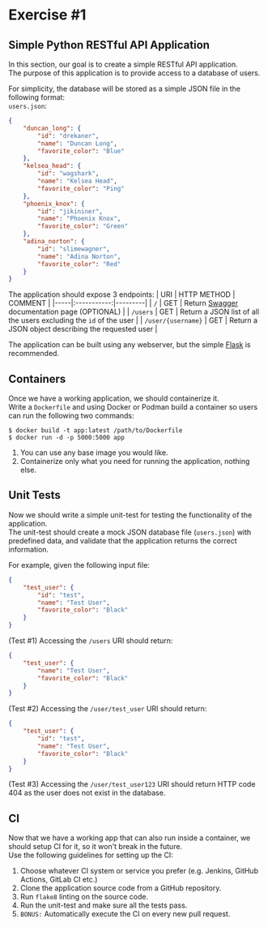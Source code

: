 # Exercise #1

## Simple Python RESTful API Application

In this section, our goal is to create a simple RESTful API application.\
The purpose of this application is to provide access to a database of users.

For simplicity, the database will be stored as a simple JSON file in the following format:\
`users.json`:
```json
{
    "duncan_long": {
        "id": "drekaner",
        "name": "Duncan Long",
        "favorite_color": "Blue"
    },
    "kelsea_head": {
        "id": "wagshark",
        "name": "Kelsea Head",
        "favorite_color": "Ping"
    },
    "phoenix_knox": {
        "id": "jikininer",
        "name": "Phoenix Knox",
        "favorite_color": "Green"
    },
    "adina_norton": {
        "id": "slimewagner",
        "name": "Adina Norton",
        "favorite_color": "Red"
    }
}
```

The application should expose 3 endpoints:
| URI | HTTP METHOD | COMMENT |
|-----|:-----------:|---------|
| `/` | GET | Return [Swagger](https://swagger.io/) documentation page (OPTIONAL) |
| `/users` | GET  | Return a JSON list of all the users excluding the `id` of the user |
| `/user/{username}` | GET | Return a JSON object describing the requested user |

The application can be built using any webserver, but the simple [Flask](https://palletsprojects.com/p/flask/) is recommended.

## Containers

Once we have a working application, we should containerize it.\
Write a `Dockerfile` and using Docker or Podman build a container so users can run the following two commands:
```shell
$ docker build -t app:latest /path/to/Dockerfile
$ docker run -d -p 5000:5000 app
```

1. You can use any base image you would like.
1. Containerize only what you need for running the application, nothing else.

## Unit Tests

Now we should write a simple unit-test for testing the functionality of the application.\
The unit-test should create a mock JSON database file (`users.json`) with predefined data, and validate that the application returns the correct information.

For example, given the following input file:
```json
{
    "test_user": {
        "id": "test",
        "name": "Test User",
        "favorite_color": "Black"
    }
}
```

(Test #1) Accessing the `/users` URI should return:
```json
{
    "test_user": {
        "name": "Test User",
        "favorite_color": "Black"
    }
}
```

(Test #2) Accessing the `/user/test_user` URI should return:
```json
{
    "test_user": {
        "id": "test",
        "name": "Test User",
        "favorite_color": "Black"
    }
}
```

(Test #3) Accessing the `/user/test_user123` URI should return HTTP code 404 as the user does not exist in the database.

## CI

Now that we have a working app that can also run inside a container, we should setup CI for it, so it won't break in the future.\
Use the following guidelines for setting up the CI:
1. Choose whatever CI system or service you prefer (e.g. Jenkins, GitHub Actions, GitLab CI etc.)
1. Clone the application source code from a GitHub repository. 
1. Run `flake8` linting on the source code.
1. Run the unit-test and make sure all the tests pass.
1. `BONUS:` Automatically execute the CI on every new pull request.
